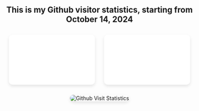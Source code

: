 <div align="center">
  <h2>This is my Github visitor statistics, starting from October 14, 2024</h2>

  <!-- 语言状态图两个占一行，带有间距、圆角和阴影 -->
  <a href="https://github.com/WindyDante/github-stats-transparent/tree/main?tab=readme-ov-file"><img src="https://github.com/WindyDante/github-stats-transparent/blob/output/generated/languages.svg" alt="Languages Stats" style="display:inline-block; width:45%; margin: 10px; border-radius: 10px; box-shadow: 0 4px 8px rgba(0, 0, 0, 0.1);"/></a>
  <a href="https://github.com/WindyDante/github-stats-transparent/tree/main?tab=readme-ov-file"><img src="https://github.com/WindyDante/github-stats-transparent/blob/output/generated/overview.svg" alt="Overview Stats" style="display:inline-block; width:45%; margin: 10px; border-radius: 10px; box-shadow: 0 4px 8px rgba(0, 0, 0, 0.1);"/></a>
  
  
  <!-- 访问者统计独占一行 -->
  <img src="https://count.kjchmc.cn/get/@:WindyDante" alt="Github Visit Statistics" style="margin-bottom: 20px; border-radius: 10px; box-shadow: 0 4px 8px rgba(0, 0, 0, 0.1);"/> 

  </div>
